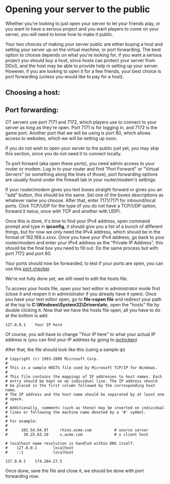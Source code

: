 # Opening your server to the public

Whether you're looking to just open your server to let your friends play, or you want to have a serious project and you want players to come on your server, you will need to know how to make it public.

Your two choices of making your server public are either buying a host and setting your server up on the virtual machine, or port forwarding. The best option to choose depends on what you're looking for, if you want a serious project you should buy a host, since hosts can protect your server from DDoS, and the host may be able to provide help in setting up your server. However, if you are looking to open it for a few friends, your best choice is port forwarding \(unless you would like to pay for a host\).

## Choosing a host:

## Port forwarding:

OT servers use port 7171 and 7172, which players use to connect to your server as long as they're open. Port 7171 is for logging in, and 7172 is the game port. Another port that we will be using is port 80, which allows access to websites, which we will be setting up soon.

If you do not wish to open your server to the public just yet, you may skip this section, since you do not need it to connect locally.

To port forward \(aka open these ports\), you need admin access to your router or modem. Log in to your router and find "Port Forward" or "Virtual Servers" \(or something along the lines of those\), port forwarding options are usually found under the firewall tab in your router/modem's settings.

If your router/modem gives you text boxes straight forward or gives you an "add" button, this should be the same. Set one of the boxes descriptions as whatever name you choose. After that, enter 7171/7171 for inbound/local ports. Click TCP/UDP for the type \(if you do not have a TCP/UDP option, forward it twice, once with TCP and another with UDP\).

Once this is done, it's time to find your IPv4 address, open command prompt and type in **ipconfig**, it should give you a list of a bunch of different things, but for now we only need the IPv4 address, which should be in the format of 192.168.x.xxxx. Once you have your IPv4 address, go back to your router/modem and enter your IPv4 address as the "Private IP Address", this should be the final box you need to fill out. Do the same process but with port 7172 and port 80.

Your ports should now be forwarded, to test if your ports are open, you can use this [port checker](http://halfaway.net/portchecker.php).

We're not fully done yet, we still need to edit the hosts file.

To access your hosts file, open your text editor in administrator mode first \(close it and reopen it in administrator if you already have it open\). Once you have your text editor open, go to **file-&gt;open file** and redirect your path at the top to **C:\Windows\System32\Drivers\etc**, open the "hosts" file by double clicking it. Now that we have the hosts file open, all you have to do at the bottom is add:

```
127.0.0.1    Your IP here
```

Of course, you will have to change "Your IP here" to what your actual IP address is \(you can find your IP address by going to [ipchicken](http://www.ipchicken.com)\)

After that, the file should look like this \(using a sample ip\)

```
# Copyright (c) 1993-2009 Microsoft Corp.
#
# This is a sample HOSTS file used by Microsoft TCP/IP for Windows.
#
# This file contains the mappings of IP addresses to host names. Each
# entry should be kept on an individual line. The IP address should
# be placed in the first column followed by the corresponding host name.
# The IP address and the host name should be separated by at least one
# space.
#
# Additionally, comments (such as these) may be inserted on individual
# lines or following the machine name denoted by a '#' symbol.
#
# For example:
#
#      102.54.94.97     rhino.acme.com          # source server
#       38.25.63.10     x.acme.com              # x client host

# localhost name resolution is handled within DNS itself.
#    127.0.0.1       localhost
#    ::1             localhost

127.0.0.1    174.284.27.5
```

Once done, save the file and close it, we should be done with port forwarding now.

